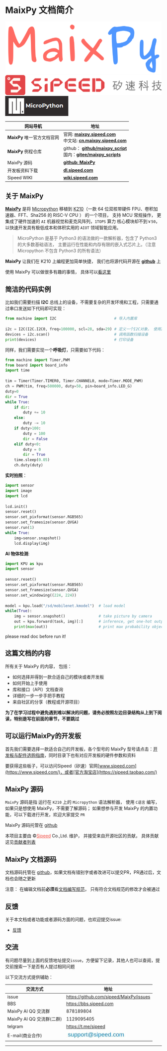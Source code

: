 MaixPy 文档简介
=====

<div class="title_pic">
    <div class="logo_maixpy">
    <img src="../assets/maixpy/maixpy.png" alt="maixpy logo">
    </div>
    <span class="logo_sipeed">
    <img src="../assets/sipeed/sipeed_logo_4.svg" alt="sipeed logo">
    </span>
    <span class="logo_mpy">
    <img src="../assets/maixpy/micropython.png" alt="micropython logo">
    </span>
    <br/>
</div>


<table role="table" class="center_table">
    <thead>
        <tr>
            <th>网站导航</th>
            <th>地址</th>
        </tr>
    </thead>
    <tbody>
        <tr>
            <td><strong>MaixPy</strong> 唯一官方文档官网</td>
            <td><span class="limit_width">官网:</span> <span class=""><a href="https://maixpy.sipeed.com" rel="nofollow"><strong>maixpy.sipeed.com</strong></a></span><br><span class="limit_width">中文站: </span><span class=""><a href="https://cn.maixpy.sipeed.com" rel="nofollow"><strong>cn.maixpy.sipeed.com</strong></a></span></td>
        </tr>
        <tr>
            <td><strong>MaixPy</strong> 例程仓库</td>
            <td><span class="limit_width">github：</span> <span class=""><a href="https://github.com/sipeed/MaixPy_scripts"><strong>github/maixpy_script</strong></a></span> <br><span class="limit_width">国内：</span><span class=""><a href="https://gitee.com/Sipeed/maixpy_scripts" rel="nofollow"><strong>gitee/maixpy_scripts</strong></a></span></td>
        </tr>
        <tr>
            <td>MaixPy 源码</td>
            <td><span class="limit_width"></span><span class=""><a href="https://github.com/sipeed/MaixPy"><strong>github: MaixPy</strong></a></span></td>
        </tr>
        <tr>
            <td>开发板资料下载</td>
            <td><span class="limit_width"></span><span class=""><a href="http://dl.sipeed.com/MAIX/HDK" rel="nofollow"><strong>dl.sipeed.com</strong></a></span></td>
        </tr>
        <tr>
            <td>Sipeed WIKI</td>
            <td><span class="limit_width"></span><span class=""><a href="https://wiki.sipeed.com" rel="nofollow"><strong>wiki.sipeed.com</strong></a></span></td>
        </tr>
    </tbody>
</table>





## 关于 MaixPy


[**MaixPy**](https://maixpy.sipeed.com/zh/maixpy.sipeed.com) 是将 [Micropython](http://micropython.org/) 移植到 [K210](https://canaan-creative.com/product/kendryteai)（一款 64 位双核带硬件 FPU、卷积加速器、FFT、Sha256 的 RISC-V CPU ） 的一个项目， 支持 MCU 常规操作， 更集成了硬件加速的 `AI` 机器视觉和麦克风阵列，`1TOPS` 算力 核心模块却不到`￥50`， 以快速开发具有极低成本和体积实用的 `AIOT` 领域智能应用。

> MicroPython 是基于 Python3 的语法做的一款解析器，包含了 Python3 的大多数基础语法， 主要运行在性能和内存有限的嵌入式芯片上。（注意 Micropython 不包含 Python3 的所有语法）



**MaixPy** 让我们在 K210 上编程更加简单快捷， 我们也将源代码开源在 [**github**](https://github.com/sipeed/MaixPy) 上

使用 MaixPy 可以做很多有趣的事情， 具体可以<a href= "what_maix_do.html" target="_blank">看这里</a>

## 简洁的代码实例

比如我们需要扫描 **I2C** 总线上的设备，不需要复杂的开发环境和工程，只需要通过串口发送如下代码即可实现：

```python
from machine import I2C                          # 导入内置库

i2c = I2C(I2C.I2C0, freq=100000, scl=28, sda=29) # 定义一个I2C对象， 使用I2C0, 频率100kHz，SCL引脚是IO28, SDA 引脚是IO29
devices = i2c.scan()                             # 调用函数扫描设备
print(devices)                                   # 打印设备
```

同样，我们需要实现一个**呼吸灯**，只需要如下代码：

```python
from machine import Timer,PWM
from board import board_info
import time

tim = Timer(Timer.TIMER0, Timer.CHANNEL0, mode=Timer.MODE_PWM)
ch = PWM(tim, freq=500000, duty=50, pin=board_info.LED_G)
duty=0
dir = True
while True:
    if dir:
        duty += 10
    else:
        duty -= 10
    if duty>100:
        duty = 100
        dir = False
    elif duty<0:
        duty = 0
        dir = True
    time.sleep(0.05)
    ch.duty(duty)
```

**实时拍照**：

```python
import sensor
import image
import lcd

lcd.init()
sensor.reset()
sensor.set_pixformat(sensor.RGB565)
sensor.set_framesize(sensor.QVGA)
sensor.run(1)
while True:
    img=sensor.snapshot()
    lcd.display(img)
```

**AI 物体检测**:

```python
import KPU as kpu
import sensor

sensor.reset()
sensor.set_pixformat(sensor.RGB565)
sensor.set_framesize(sensor.QVGA)
sensor.set_windowing((224, 224))

model = kpu.load("/sd/mobilenet.kmodel")  # load model
while(True):
    img = sensor.snapshot()               # take picture by camera
    out = kpu.forward(task, img)[:]       # inference, get one-hot output
    print(max(out))                       # print max probability object ID
```
please read doc before run it!

## 这篇文档的内容

所有关于 MaixPy 的内容， 包括：
* 如何选择并得到一款合适自己的模块或者开发板
* 如何开始上手使用
* 库和接口（API）文档查询
* 详细的一步一步手把手教程
* 来自社区的分享（教程或开源项目）

**为了在学习过程中避免遇到难以解决的问题，请务必按照左边目录结构从上到下阅读，特别是写在前面的章节，不要跳过**


## 可以运行MaixPy的开发板

首先我们需要选择一款适合自己的开发板，各个型号的 MaixPy 型号请点击：[开发板与配件选购指南](./develop_kit_board/get_hardware.md)，同时目录下也有对应开发板的硬件参数和资料

要获得这些板子，可以访问Sipeed（矽速）官网[www.sipeed.com](https://www.sipeed.com/)，或者[官方淘宝店](https://sipeed.taobao.com/)



## MaixPy 源码

`MaixPy` 源码是指 运行在 `K210` 上的 `Micropython` 语法解析器， 使用 `C语言` 编写，如果只是想使用 MaixPy，不需要了解源码；
如果想参与开发 MaixPy 的内置功能，可以下载进行开发，欢迎大家提交 `PR`

MaixPy 源码托管在 [github](https://github.com/sipeed/MaixPy)

本项目主要由 &copy;<a href="https://www.sipeed.com" style="color: #f14c42">Sipeed</a> Co.,Ltd. 维护， 并接受来自开源社区的贡献， 具体贡献这见[贡献者列表](https://github.com/sipeed/MaixPy/graphs/contributors)

## MaixPy 文档源码


文档源码托管在 [github](https://github.com/sipeed/MaixPy_DOC)，如果文档有错别字或者改进可以提交PR，PR通过后，文档也会随之更新

注意： 在编辑文档前**必须**看[文档编写规范](contribute/doc_convention.md)， 只有符合文档规范的修改才会被通过



## 反馈

关于本文档或者功能或者源码方面的问题，也欢迎提交issue:

* [反馈](https://github.com/sipeed/MaixPy/issues)


## 交流

有问题尽量到上面的反馈地址提交`issue`，方便留下记录，其他人也可以查阅，提交前搜索一下是否有人提过相同问题

以下交流方式提供辅助：

<table role="table">
    <thead>
        <tr>
            <th>交流方式</th>
            <th>地址</th>
        </tr>
    </thead>
    <tbody>
        <tr>
            <td>issue</td>
            <td><a href="https://github.com/sipeed/MaixPy/issues">https://github.com/sipeed/MaixPy/issues</a></td>
        </tr>
        <tr>
            <td>BBS</td>
            <td><a href="https://bbs.sipeed.com" rel="nofollow">https://bbs.sipeed.com</a></td>
        </tr>
        <tr>
            <td>MaixPy AI QQ 交流群</td>
            <td>878189804</td>
        </tr>
        <tr>
            <td>MaixPy AI QQ 交流群(二群)</td>
            <td>1129095405</td>
        </tr>
        <tr>
            <td>telgram</td>
            <td><a href="https://t.me/sipeed" rel="nofollow">https://t.me/sipeed</a></td>
        </tr>
        <tr>
            <td>E-mail(商业合作)</td>
            <td><a target="_blank" rel="noopener noreferrer" href="../assets/sipeed/support_email.jpg"><img src="../assets/sipeed/support_email.jpg" alt="email" style="max-width:100%;"></a></td>
        </tr>
    </tbody>
</table>



------------
